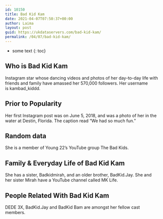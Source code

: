 ```yaml
---
id: 10150
title: Bad Kid Kam
date: 2021-04-07T07:50:37+00:00
author: Laima
layout: post
guid: https://ukdataservers.com/bad-kid-kam/
permalink: /04/07/bad-kid-kam/
---
```


* some text
{: toc}


## Who is Bad Kid Kam
                  
                  
                  
Instagram star whose dancing videos and photos of her day-to-day life with friends and family have amassed her 570,000 followers. Her username is kambad_kiddd. 
                  
              
            
              
            
                
                
                
## Prior to Popularity
                  
                  
                  
Her first Instagram post was on June 5, 2018, and was a photo of her in the water at Destin, Florida. The caption read &#8220;We had so much fun.&#8221;
                  
              
            
              
            
                
                
                
## Random data
                  
                  
                  
She is a member of Young 22&#8217;s YouTube group The Bad Kids. 
                  
              
            
              
            
                
                
                
## Family & Everyday Life of Bad Kid Kam
                  
                  
                  
She has a sister, Badkidmirah, and an older brother, BadKid.Jay. She and her sister Mirah have a YouTube channel called MK Life.
                  
              
            
              
            
                
                
                
## People Related With Bad Kid Kam
                  
                  
                  
DEDE 3X, BadKid.Jay and BadKid Bam are amongst her fellow cast members. 
                  
              
            
              
            
                
              
            
              
              
            
            
              
            
          
          
          